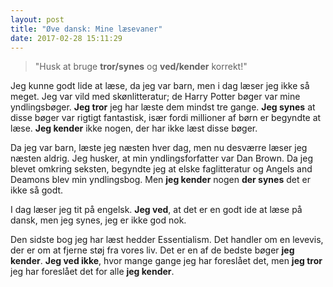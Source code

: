 ```yaml
---
layout: post
title: "Øve dansk: Mine læsevaner"
date: 2017-02-28 15:11:29
---
```


> "Husk at bruge **tror/synes** og **ved/kender** korrekt!"

Jeg kunne godt lide at læse, da jeg var barn, men i dag læser jeg ikke så meget. Jeg var vild med skønlitteratur; de Harry Potter bøger var mine yndlingsbøger. **Jeg tror** jeg har læste dem mindst tre gange. **Jeg synes** at disse bøger var rigtigt fantastisk, især fordi millioner af børn er begyndte at læse. **Jeg kender** ikke nogen, der har ikke læst disse bøger.

Da jeg var barn, læste jeg næsten hver dag, men nu desværre læser jeg næsten aldrig. Jeg husker, at min yndlingsforfatter var Dan Brown. Da jeg blevet omkring seksten, begyndte jeg at elske faglitteratur og Angels and Deamons blev min yndlingsbog. Men **jeg kender** nogen **der synes** det er ikke så godt.

I dag læser jeg tit på engelsk. **Jeg ved**, at det er en godt ide at læse på dansk, men jeg synes, jeg er ikke god nok. 

Den sidste bog jeg har læst hedder Essentialism. Det handler om en levevis, der er om at fjerne støj fra vores liv. Det er en af de bedste bøger **jeg kender**. **Jeg ved ikke**, hvor mange gange jeg har foreslået det, men **jeg tror** jeg har foreslået det for alle **jeg kender**.
